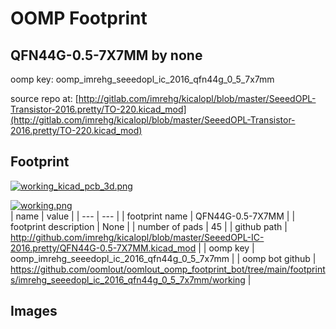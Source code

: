 # OOMP Footprint  
## QFN44G-0.5-7X7MM  by none  
  
oomp key: oomp_imrehg_seeedopl_ic_2016_qfn44g_0_5_7x7mm  
  
source repo at: [http://gitlab.com/imrehg/kicalopl/blob/master/SeeedOPL-Transistor-2016.pretty/TO-220.kicad_mod](http://gitlab.com/imrehg/kicalopl/blob/master/SeeedOPL-Transistor-2016.pretty/TO-220.kicad_mod)  
## Footprint  
  
[![working_kicad_pcb_3d.png](working_kicad_pcb_3d_600.png)](working_kicad_pcb_3d.png)  
  
[![working.png](working_600.png)](working.png)  
| name | value | 
| --- | --- | 
| footprint name | QFN44G-0.5-7X7MM | 
| footprint description | None | 
| number of pads | 45 | 
| github path | http://github.com/imrehg/kicalopl/blob/master/SeeedOPL-IC-2016.pretty/QFN44G-0.5-7X7MM.kicad_mod | 
| oomp key | oomp_imrehg_seeedopl_ic_2016_qfn44g_0_5_7x7mm | 
| oomp bot github | https://github.com/oomlout/oomlout_oomp_footprint_bot/tree/main/footprints/imrehg_seeedopl_ic_2016_qfn44g_0_5_7x7mm/working | 
## Images  
